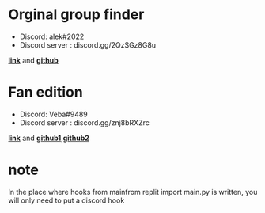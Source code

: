 
# Orginal group finder

* Discord: alek#2022
* Discord server : discord.gg/2QzSGz8G8u


 [**link**](https://replit.com/@AleksGroupFinder/AleksGroupFinder) and [**github**](https://github.com/Alektherblxdev/Roblox-Group-Finder)
 

# Fan edition

* Discord: Veba#9489
* Discord server : discord.gg/znj8bRXZrc

[**link**](https://replit.com/@yunusbayrak/AleksGroupFinderV2?v=1) and [**github1**](https://github.com/Alektherblxdev/Roblox-Group-Finder/tree/fan-edit),[**github2**](https://github.com/Vebaisback/GroupFinder.git)

# note
In the place where hooks from mainfrom replit import main.py is written, you will only need to put a discord hook
